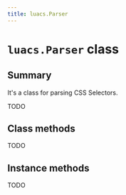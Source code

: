 ```yaml
---
title: luacs.Parser
---
```


# `luacs.Parser` class

## Summary

It's a class for parsing CSS Selectors.

TODO

## Class methods

TODO

## Instance methods

TODO
